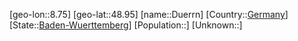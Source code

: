 ﻿---
location: [48.95,8.75]
type: City
tags:
- geo/City


SpocWebEntityId: 29941
isDeleted: false
confidential: public

---
[geo-lon::8.75]
[geo-lat::48.95]
[name::Duerrn]
[Country::[Germany](geo/Continent/Europe/Germany.md)]
[State::[Baden-Wuerttemberg](geo/Continent/Europe/Germany/Baden-Wuerttemberg.md)]
[Population::]
[Unknown::]

